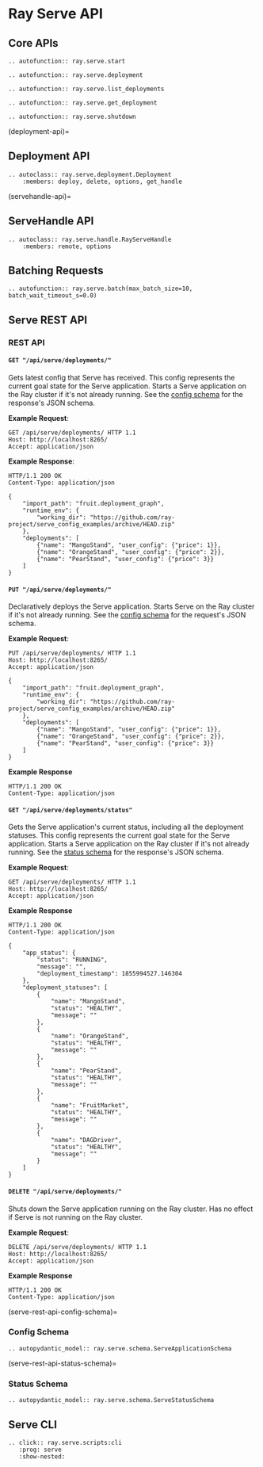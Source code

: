 # Ray Serve API

## Core APIs

```{eval-rst}
.. autofunction:: ray.serve.start
```

```{eval-rst}
.. autofunction:: ray.serve.deployment
```

```{eval-rst}
.. autofunction:: ray.serve.list_deployments
```

```{eval-rst}
.. autofunction:: ray.serve.get_deployment
```

```{eval-rst}
.. autofunction:: ray.serve.shutdown
```

(deployment-api)=

## Deployment API

```{eval-rst}
.. autoclass:: ray.serve.deployment.Deployment
    :members: deploy, delete, options, get_handle
```

(servehandle-api)=

## ServeHandle API

```{eval-rst}
.. autoclass:: ray.serve.handle.RayServeHandle
    :members: remote, options
```

## Batching Requests

```{eval-rst}
.. autofunction:: ray.serve.batch(max_batch_size=10, batch_wait_timeout_s=0.0)
```

## Serve REST API

### REST API

#### `GET "/api/serve/deployments/"`

Gets latest config that Serve has received. This config represents the current goal state for the Serve application. Starts a Serve application on the Ray cluster if it's not already running. See the [config schema](serve-rest-api-config-schema) for the response's JSON schema.

**Example Request**:

```http
GET /api/serve/deployments/ HTTP 1.1
Host: http://localhost:8265/
Accept: application/json
```

**Example Response**:

```http
HTTP/1.1 200 OK
Content-Type: application/json

{
    "import_path": "fruit.deployment_graph",
    "runtime_env": {
        "working_dir": "https://github.com/ray-project/serve_config_examples/archive/HEAD.zip"
    },
    "deployments": [
        {"name": "MangoStand", "user_config": {"price": 1}},
        {"name": "OrangeStand", "user_config": {"price": 2}},
        {"name": "PearStand", "user_config": {"price": 3}}
    ]
}
```

#### `PUT "/api/serve/deployments/"`

Declaratively deploys the Serve application. Starts Serve on the Ray cluster if it's not already running. See the [config schema](serve-rest-api-config-schema) for the request's JSON schema.

**Example Request**:

```http
PUT /api/serve/deployments/ HTTP 1.1
Host: http://localhost:8265/
Accept: application/json

{
    "import_path": "fruit.deployment_graph",
    "runtime_env": {
        "working_dir": "https://github.com/ray-project/serve_config_examples/archive/HEAD.zip"
    },
    "deployments": [
        {"name": "MangoStand", "user_config": {"price": 1}},
        {"name": "OrangeStand", "user_config": {"price": 2}},
        {"name": "PearStand", "user_config": {"price": 3}}
    ]
}
```

**Example Response**


```http
HTTP/1.1 200 OK
Content-Type: application/json
```

#### `GET "/api/serve/deployments/status"`

Gets the Serve application's current status, including all the deployment statuses. This config represents the current goal state for the Serve application. Starts a Serve application on the Ray cluster if it's not already running. See the [status schema](serve-rest-api-status-schema) for the response's JSON schema.

**Example Request**:

```http
GET /api/serve/deployments/ HTTP 1.1
Host: http://localhost:8265/
Accept: application/json
```

**Example Response**

```http
HTTP/1.1 200 OK
Content-Type: application/json

{
    "app_status": {
        "status": "RUNNING",
        "message": "",
        "deployment_timestamp": 1855994527.146304
    },
    "deployment_statuses": [
        {
            "name": "MangoStand",
            "status": "HEALTHY",
            "message": ""
        },
        {
            "name": "OrangeStand",
            "status": "HEALTHY",
            "message": ""
        },
        {
            "name": "PearStand",
            "status": "HEALTHY",
            "message": ""
        },
        {
            "name": "FruitMarket",
            "status": "HEALTHY",
            "message": ""
        },
        {
            "name": "DAGDriver",
            "status": "HEALTHY",
            "message": ""
        }
    ]
}
```

#### `DELETE "/api/serve/deployments/"`

Shuts down the Serve application running on the Ray cluster. Has no
effect if Serve is not running on the Ray cluster.
    
**Example Request**:

```http
DELETE /api/serve/deployments/ HTTP 1.1
Host: http://localhost:8265/
Accept: application/json
```

**Example Response**

```http
HTTP/1.1 200 OK
Content-Type: application/json
```

(serve-rest-api-config-schema)=

### Config Schema

```{eval-rst}
.. autopydantic_model:: ray.serve.schema.ServeApplicationSchema

```

(serve-rest-api-status-schema)=

### Status Schema

```{eval-rst}
.. autopydantic_model:: ray.serve.schema.ServeStatusSchema

```

## Serve CLI

```{eval-rst}
.. click:: ray.serve.scripts:cli
   :prog: serve
   :show-nested:
```
